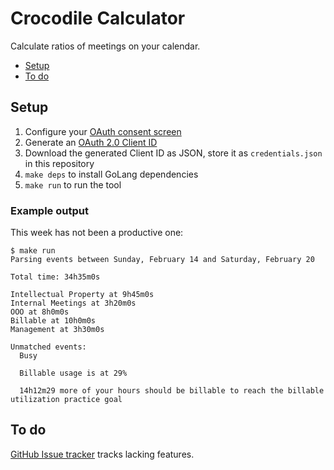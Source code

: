 # Crocodile Calculator

Calculate ratios of meetings on your calendar.

<!-- toc -->

- [Setup](#setup)
- [To do](#to-do)

<!-- tocstop -->

## Setup

1. Configure your [OAuth consent screen](https://console.cloud.google.com/apis/credentials/consent)
1. Generate an [OAuth 2.0 Client ID](https://console.cloud.google.com/apis/credentials)
1. Download the generated Client ID as JSON, store it as `credentials.json` in this repository
1. `make deps` to install GoLang dependencies
1. `make run` to run the tool

### Example output

This week has not been a productive one:

```
$ make run
Parsing events between Sunday, February 14 and Saturday, February 20

Total time: 34h35m0s

Intellectual Property at 9h45m0s
Internal Meetings at 3h20m0s
OOO at 8h0m0s
Billable at 10h0m0s
Management at 3h30m0s

Unmatched events:
  Busy

  Billable usage is at 29%

  14h12m29 more of your hours should be billable to reach the billable utilization practice goal
```

## To do

[GitHub Issue tracker](https://github.com/smaslennikov/cal-calc/issues) tracks lacking features.
